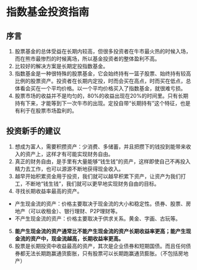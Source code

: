 # 指数基金投资指南
## 序言
1. 股票基金的总体受益在长期内较高，但很多投资者在牛市最火热的时候入场，而在熊市最惨烈的时候离场，所以基金投资者的整体盈利不高。
2. 比较好的解决方案是长期定投指数基金。
3. 指数基金是一种很特殊的股票基金，它会始终持有一篮子股票、始终持有较高比例的股票资产。投资者在长期内定投，时而会买在高点，时而买在低点，总体看会买在一个平均价格。以一个平均价格买入了指数基金，就很难亏损。
4. 股票市场的收益并不是均匀的，80%的收益出现在20%的时间里。只有长期持有下来，才能等到下一次牛市的出现。定投自带“长期持有”这个特征，也是有利于在股票市场盈利的。
## 投资新手的建议
1. 想成为富人，需要积攒资产：少消费、多储蓄，并且把攒下的钱投到能带来收入的资产上，这样才有可能实现财务自由。
2. 真正的财务自由，是手里有大量能够“钱生钱”的资产，这样即使自己不再投入精力去工作，也可以源源不断地获得现金收入。
3. 越早开始积累资金用于投资，我们就可以越早积累下资产，让资产为我们打工，不断地“钱生钱”，我们就可以更早地实现财务自由的目标。
4. 寻找长期收益率最高的资产。
- 产生现金流的资产：价格主要取决于现金流的大小和稳定性。债券、股票、房地产（可以收租金）、银行理财、P2P理财等。
- 不产生现金流的资产：价格主要取决于供求关系。黄金、字画、古玩等。
5. **能产生现金流的资产通常比不能产生现金流的资产长期收益率更高；能产生现金流的资产中，现金流越高，长期收益率更高。**
6. 股票是长期投资中收益最高的资产，其次是企业债券和短期国债。而且任何债券都无法长期跑赢通货膨胀，只有股票可以长期跑赢通货膨胀。（不包括房地产）
<!--stackedit_data:
eyJoaXN0b3J5IjpbLTE5MTU0NjUzOTksLTYyNDgyMTc2OSwxOT
c5NTI4NjQ0LC03Mzg3MjUwMSwtMTQ4NjM1NTg0Miw3MzA5OTgx
MTZdfQ==
-->